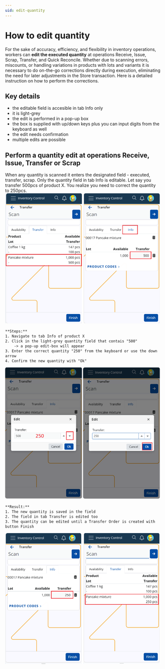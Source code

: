 ```yaml
---
uid: edit-quantity
---
```


# **How to edit quantity**

For the sake of accuracy, efficiency, and flexibility in inventory operations, workers can **edit the executed quantity** at operations Receive, Issue, Scrap, Transfer, and Quick Reconcile.
Whether due to scanning errors, miscounts, or handling variations in products with lots and variants it is necessary to do on-the-go corrections directly during execution, eliminating the need for later adjustments in the Store transaction. Here is a detailed instruction on how to perform the corrections.


## Key details
* the editable field is accesible in tab Info only
* it is light-grey
* the edit is performed in a pop-up box
* the box is supplied with up/down keys plus you can input digits from the keyboard as well
* the edit needs confirmation
* multiple edits are possible

## Perform a quantity edit at operations Receive, Issue, Transfer or Scrap 

When any quantity is scanned it enters the designated field - executed, transfer, scrap. Only the quantity field in tab Info is editable.
Let say you transfer 500pcs of product X. You realize you need to correct the quantity to 250pcs.
![Transfer1](pictures/editQ1.png)

    **Steps:**
    1. Navigate to tab Info of product X
    2. Click in the light-grey quantity field that contais "500"
        -> a pop-up edit-box will appear
    3. Enter the correct quantity "250" from the keyboard or use the down arrow
    4. Confirm the new quantity with "Ok"
![Transfer2](pictures/editQ2.png)
    
    **Result:**
    1. The new quantity is saved in the field
    2. The field in tab Transfer is edited too
    3. The quantity can be edited until a Transfer Order is created with button Finish
![Transfer3](pictures/editQ3.png)
  


